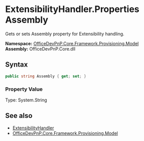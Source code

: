 # ExtensibilityHandler.Properties Assembly
 Gets or sets Assembly property for Extensibility handling.   

**Namespace:** [OfficeDevPnP.Core.Framework.Provisioning.Model](OfficeDevPnP.Core.Framework.Provisioning.Model.md)  
**Assembly:** OfficeDevPnP.Core.dll  
## Syntax
```C#
public string Assembly { get; set; }
```

### Property Value
Type: System.String  

## See also
- [ExtensibilityHandler](OfficeDevPnP.Core.Framework.Provisioning.Model.ExtensibilityHandler.md) 
- [OfficeDevPnP.Core.Framework.Provisioning.Model](OfficeDevPnP.Core.Framework.Provisioning.Model.md) 
